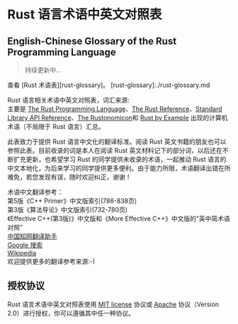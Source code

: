 # Rust 语言术语中英文对照表
## English-Chinese Glossary of the Rust Programming Language
> 持续更新中...

查看 [Rust 术语表][rust-glossary]。
[rust-glossary]:./rust-glossary.md

Rust 语言相关术语中英文对照表，词汇来源:  
主要是 [The Rust Programming Language][rust-book]、[The Rust Reference][reference]、[Standard Library API Reference][rust-std]、[The Rustonomicon][rustonomicon]和 [Rust by Example][rust-by-example] 出现的计算机术语（不局限于 Rust 语言）汇总。

此表致力于提供 Rust 语言中文化的翻译标准。阅读 Rust 英文书籍的朋友也可以参照此表。目前收录的词是本人在阅读 Rust 英文材料记下的部分词，以后还在不断扩充更新，也希望学习 Rust 的同学提供未收录的术语，一起推动 Rust 语言的中文本地化，为后来学习的同学提供更多便利。由于能力所限，术语翻译出错在所难免，若您发现有误，随时欢迎纠正，谢谢！

术语中文翻译参考：  
第5版《C++ Primer》中文版索引(786-838页)  
第3版《算法导论》中文版索引(732-780页)  
《Effective C++(第3版)》中文版和《More Effective C++》中文版的“英中简术语对照”  
[中国知网翻译助手][cnki]  
[Google 搜索][google]  
[Wikipedia][wikipedia]  
欢迎提供更多的翻译参考来源:-)

[rust-book]:https://doc.rust-lang.org/book/
[reference]:https://doc.rust-lang.org/reference.html
[rust-std]:https://doc.rust-lang.org/std/
[rustonomicon]:https://doc.rust-lang.org/nomicon/
[rust-by-example]:http://rustbyexample.com/
[cnki]:http://dict.cnki.net/
[google]:https://www.gogole.com/
[wikipedia]:https://zh.wikipedia.org/wiki/

## 授权协议
Rust 语言术语中英文对照表使用 [MIT license][mit-license] 协议或 [Apache][apache-license] 协议（Version 2.0）进行授权，你可以遵循其中任一种协议。

[mit-license]:http://opensource.org/licenses/MIT
[apache-license]:http://www.apache.org/licenses/LICENSE-2.0
